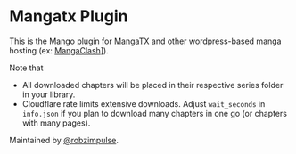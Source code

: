# Mangatx Plugin

This is the Mango plugin for [MangaTX](https://mangatx.com/) and other wordpress-based manga hosting (ex: [MangaClash](https://mangaclash.com/)]). 

Note that

- All downloaded chapters will be placed in their respective series folder in your library.
- Cloudflare rate limits extensive downloads. Adjust `wait_seconds` in `info.json` if you plan to download many chapters in one go (or chapters with many pages).

Maintained by [@robzimpulse](https://github.com/robzimpulse).
